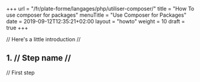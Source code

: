 +++
url = "/fr/plate-forme/langages/php/utiliser-composer/"
title = "How To use composer for packages"
menuTitle = "Use Composer for Packages"
date = 2019-09-12T12:35:21+02:00
layout = "howto"
weight = 10
draft = true
+++

// Here's a little introduction //

## 1. // Step name //

// First step
